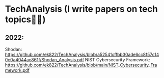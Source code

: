# TechAnalysis (I write papers on tech topics👨‍💻)

## 2022:
Shodan: https://github.com/ek822/TechAnalysis/blob/a52541cffbb30ade6cc8f57c140c0a4044ac861f/Shodan_Analysis.pdf
NIST Cybersecurity Framework: https://github.com/ek822/TechAnalysis/blob/main/NIST_Cybersecurity_Framework.pdf

